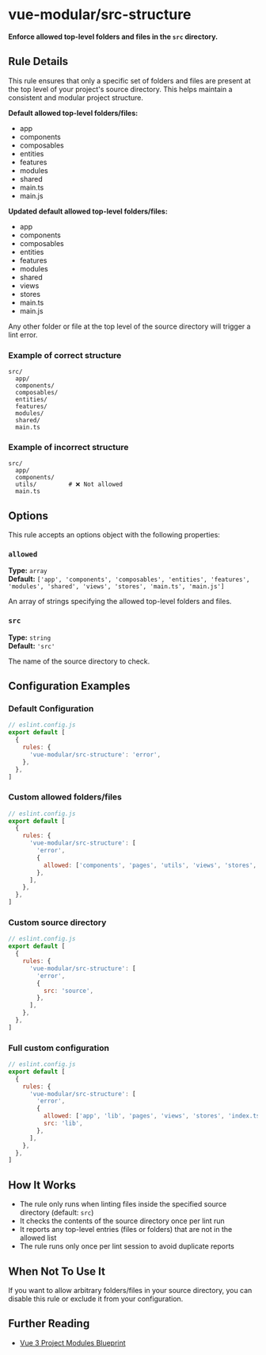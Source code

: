 # vue-modular/src-structure

**Enforce allowed top-level folders and files in the `src` directory.**

## Rule Details

This rule ensures that only a specific set of folders and files are present at the top level of your project's source directory. This helps maintain a consistent and modular project structure.

**Default allowed top-level folders/files:**

- app
- components
- composables
- entities
- features
- modules
- shared
- main.ts
- main.js

**Updated default allowed top-level folders/files:**

- app
- components
- composables
- entities
- features
- modules
- shared
- views
- stores
- main.ts
- main.js

Any other folder or file at the top level of the source directory will trigger a lint error.

### Example of correct structure

```text
src/
  app/
  components/
  composables/
  entities/
  features/
  modules/
  shared/
  main.ts
```

### Example of incorrect structure

```text
src/
  app/
  components/
  utils/         # ❌ Not allowed
  main.ts
```

## Options

This rule accepts an options object with the following properties:

### `allowed`

**Type:** `array`  
**Default:** `['app', 'components', 'composables', 'entities', 'features', 'modules', 'shared', 'views', 'stores', 'main.ts', 'main.js']`

An array of strings specifying the allowed top-level folders and files.

### `src`

**Type:** `string`  
**Default:** `'src'`

The name of the source directory to check.

## Configuration Examples

### Default Configuration

```js
// eslint.config.js
export default [
  {
    rules: {
      'vue-modular/src-structure': 'error',
    },
  },
]
```

### Custom allowed folders/files

```js
// eslint.config.js
export default [
  {
    rules: {
      'vue-modular/src-structure': [
        'error',
        {
          allowed: ['components', 'pages', 'utils', 'views', 'stores', 'main.ts'],
        },
      ],
    },
  },
]
```

### Custom source directory

```js
// eslint.config.js
export default [
  {
    rules: {
      'vue-modular/src-structure': [
        'error',
        {
          src: 'source',
        },
      ],
    },
  },
]
```

### Full custom configuration

```js
// eslint.config.js
export default [
  {
    rules: {
      'vue-modular/src-structure': [
        'error',
        {
          allowed: ['app', 'lib', 'pages', 'views', 'stores', 'index.ts'],
          src: 'lib',
        },
      ],
    },
  },
]
```

## How It Works

- The rule only runs when linting files inside the specified source directory (default: `src`)
- It checks the contents of the source directory once per lint run
- It reports any top-level entries (files or folders) that are not in the allowed list
- The rule runs only once per lint session to avoid duplicate reports

## When Not To Use It

If you want to allow arbitrary folders/files in your source directory, you can disable this rule or exclude it from your configuration.

## Further Reading

- [Vue 3 Project Modules Blueprint](../vue3-project-modules-blueprint.md)
